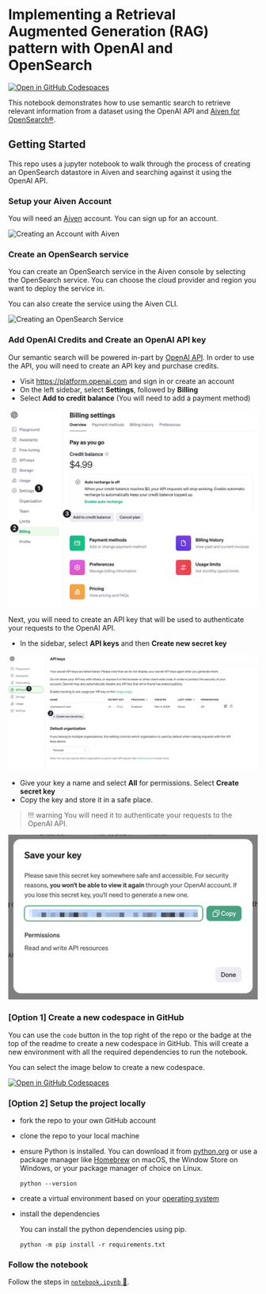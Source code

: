 # Implementing a Retrieval Augmented Generation (RAG) pattern with OpenAI and OpenSearch

[![Open in GitHub Codespaces](https://github.com/codespaces/badge.svg)](https://codespaces.new/aiven-labs/Opensearch-OpenAI-RAG-Pattern-with-Python)

This notebook demonstrates how to use semantic search to retrieve relevant information from a dataset using the OpenAI API and [Aiven for OpenSearch®](https://aiven.io/opensearch).

## Getting Started

This repo uses a jupyter notebook to walk through the process of creating an OpenSearch datastore in Aiven and searching against it using the OpenAI API.

### Setup your Aiven Account

You will need an [Aiven](https://aiven.io/) account. You can sign up for an account.

![Creating an Account with Aiven](./assets/aiven-get-started.gif)

### Create an OpenSearch service

You can create an OpenSearch service in the Aiven console by selecting the OpenSearch service. You can choose the cloud provider and region you want to deploy the service in.

You can also create the service using the Aiven CLI.

![Creating an OpenSearch Service](./assets/create-opensearch-service.gif)

### Add OpenAI Credits and Create an OpenAI API key

Our semantic search will be powered in-part by [OpenAI API](https://platform.openai.com/docs/oerview). In order to use the API, you will need to create an API key and purchase credits.

- Visit <https://platform.openai.com> and sign in or create an account
- On the left sidebar, select **Settings**, followed by **Billing**
- Select **Add to credit balance** (You will need to add a payment method)

![Adding OpenAI Credits](./assets/openai-billing.png)

Next, you will need to create an API key that will be used to authenticate your requests to the OpenAI API.

- In the sidebar, select **API keys** and then **Create new secret key**

![Create a new secret key](assets/openai-create-new-key.png)

- Give your key a name and select **All** for permissions. Select **Create secret key**
- Copy the key and store it in a safe place.

> !!! warning
> You will need it to authenticate your requests to the OpenAI API.

![Copy your API key](assets/openai-save-key.png)

### [Option 1] Create a new codespace in GitHub

You can use the `code` button in the top right of the repo or the badge at the top of the readme to create a new codespace in GitHub. This will create a new environment with all the required dependencies to run the notebook.

You can select the image below to create a new codespace.

[![Open in GitHub Codespaces](https://github.com/codespaces/badge.svg)](https://codespaces.new/aiven-labs/Opensearch-OpenAI-RAG-Pattern-with-Python)

### [Option 2] Setup the project locally

- fork the repo to your own GitHub account
- clone the repo to your local machine
- ensure Python is installed. You can download it from [python.org](https://www.python.org/downloads/) or use a package manager like [Homebrew](https://brew.sh/) on macOS, the Window Store on Windows, or your package manager of choice on Linux.
  ```shell
  python --version
  ```
- create a virtual environment based on your [operating system](https://docs.python.org/3/library/venv.html)
- install the dependencies

  You can install the python dependencies using pip.

  ```shell
  python -m pip install -r requirements.txt
  ```

### Follow the notebook

Follow the steps in [`notebook.ipynb` 🔗](./notebook.ipynb).
